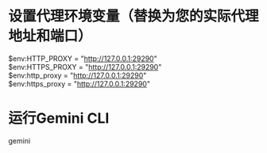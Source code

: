 
# 设置代理环境变量（替换为您的实际代理地址和端口）
$env:HTTP_PROXY = "http://127.0.0.1:29290" \
$env:HTTPS_PROXY = "http://127.0.0.1:29290" \
$env:http_proxy = "http://127.0.0.1:29290" \
$env:https_proxy = "http://127.0.0.1:29290"

# 运行Gemini CLI
gemini
